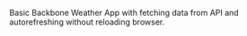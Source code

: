 Basic Backbone Weather App with fetching data from API and autorefreshing without reloading browser.